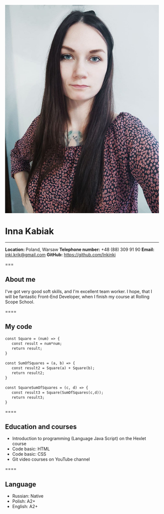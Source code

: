 ![Photo-cv](/photo-cv.jpg)

# Inna Kabiak  


---
**Location:** Poland, Warsaw
**Telephone number:** +48 (88) 309 91 90
**Email:** inki.krik@gmail.com
**GitHub:** https://github.com/Inkinki 

===


## About me 

I've got very good soft skills, and I'm excellent team worker. 
I hope, that I will be fantastic Front-End Developer, when I finish my course at Rolling Scope School.

====


## My code

```
const Square = (num) => {
   const result = num*num;
   return result;
}

const SumOfSquares = (a, b) => {
   const result2 = Square(a) + Square(b);
   return result2;
}

const SquareSumOfSquares = (c, d) => {
   const result3 = Square(SumOfSquares(c,d));
   return result3;
}

```

====


## Education and courses

* Introduction to programming (Language Java Script) on the Hexlet course
* Code basic: HTML
* Code basic: CSS
* Git video courses on YouTube channel

====


## Language

+ Russian: Native
+ Polish: A2+
+ English: A2+